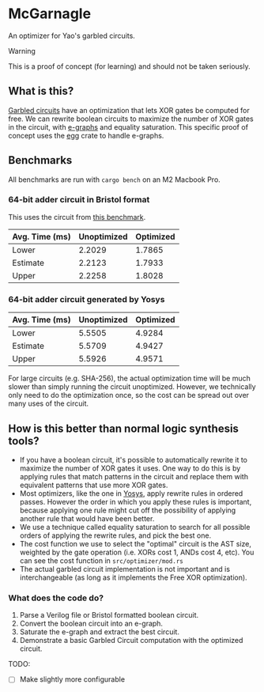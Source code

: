 # McGarnagle

An optimizer for Yao's garbled circuits.

> [!WARNING]  
> This is a proof of concept (for learning) and should not be taken seriously.

## What is this?

[Garbled circuits](https://en.wikipedia.org/wiki/Garbled_circuit) have an optimization that lets XOR gates be computed for free. We can rewrite boolean circuits to maximize the number of XOR gates in the circuit, with [e-graphs](https://en.wikipedia.org/wiki/E-graph) and equality saturation. This specific proof of concept uses the [egg](https://egraphs-good.github.io/) crate to handle e-graphs.

## Benchmarks

All benchmarks are run with `cargo bench` on an M2 Macbook Pro.

### 64-bit adder circuit in Bristol format

This uses the circuit from [this benchmark](https://github.com/privacy-scaling-explorations/mpz/blob/dev/mpz-circuits/circuits/bristol/adder64_reverse.txt).

| Avg. Time (ms) | Unoptimized | Optimized |
| -------------- | ----------- | --------- |
| Lower          | 2.2029      | 1.7865    |
| Estimate       | 2.2123      | 1.7933    |
| Upper          | 2.2258      | 1.8028    |

### 64-bit adder circuit generated by Yosys

| Avg. Time (ms) | Unoptimized | Optimized |
| -------------- | ----------- | --------- |
| Lower          | 5.5505      | 4.9284    |
| Estimate       | 5.5709      | 4.9427    |
| Upper          | 5.5926      | 4.9571    |

For large circuits (e.g. SHA-256), the actual optimization time will be much slower than simply running the circuit unoptimized. However, we technically only need to do the optimization once, so the cost can be spread out over many uses of the circuit.

## How is this better than normal logic synthesis tools?

- If you have a boolean circuit, it's possible to automatically rewrite it to maximize the number of XOR gates it uses. One way to do this is by applying rules that match patterns in the circuit and replace them with equivalent patterns that use more XOR gates.
- Most optimizers, like the one in [Yosys](https://github.com/YosysHQ/yosys), apply rewrite rules in ordered passes. However the order in which you apply these rules is important, because applying one rule might cut off the possibility of applying another rule that would have been better.
- We use a technique called equality saturation to search for all possible orders of applying the rewrite rules, and pick the best one.
- The cost function we use to select the "optimal" circuit is the AST size, weighted by the gate operation (i.e. XORs cost 1, ANDs cost 4, etc). You can see the cost function in `src/optimizer/mod.rs`
- The actual garbled circuit implementation is not important and is interchangeable (as long as it implements the Free XOR optimization).

### What does the code do?

1. Parse a Verilog file or Bristol formatted boolean circuit.
2. Convert the boolean circuit into an e-graph.
3. Saturate the e-graph and extract the best circuit.
4. Demonstrate a basic Garbled Circuit computation with the optimized circuit.

TODO:

- [ ] Make slightly more configurable
